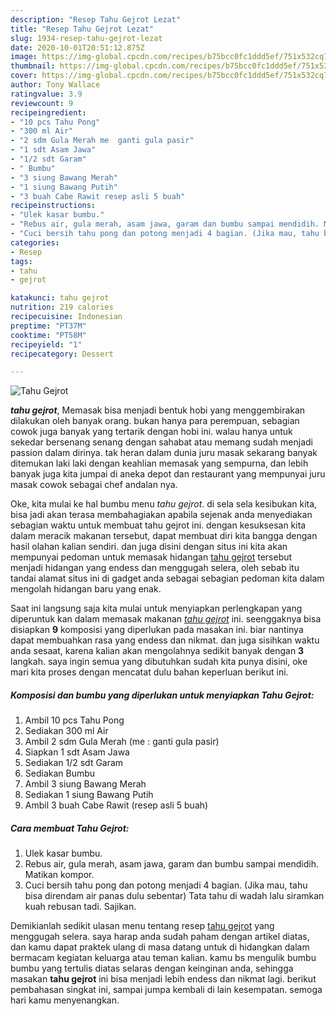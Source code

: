 ```yaml
---
description: "Resep Tahu Gejrot Lezat"
title: "Resep Tahu Gejrot Lezat"
slug: 1934-resep-tahu-gejrot-lezat
date: 2020-10-01T20:51:12.875Z
image: https://img-global.cpcdn.com/recipes/b75bcc0fc1ddd5ef/751x532cq70/tahu-gejrot-foto-resep-utama.jpg
thumbnail: https://img-global.cpcdn.com/recipes/b75bcc0fc1ddd5ef/751x532cq70/tahu-gejrot-foto-resep-utama.jpg
cover: https://img-global.cpcdn.com/recipes/b75bcc0fc1ddd5ef/751x532cq70/tahu-gejrot-foto-resep-utama.jpg
author: Tony Wallace
ratingvalue: 3.9
reviewcount: 9
recipeingredient:
- "10 pcs Tahu Pong"
- "300 ml Air"
- "2 sdm Gula Merah me  ganti gula pasir"
- "1 sdt Asam Jawa"
- "1/2 sdt Garam"
- " Bumbu"
- "3 siung Bawang Merah"
- "1 siung Bawang Putih"
- "3 buah Cabe Rawit resep asli 5 buah"
recipeinstructions:
- "Ulek kasar bumbu."
- "Rebus air, gula merah, asam jawa, garam dan bumbu sampai mendidih. Matikan kompor."
- "Cuci bersih tahu pong dan potong menjadi 4 bagian. (Jika mau, tahu bisa direndam air panas dulu sebentar) Tata tahu di wadah lalu siramkan kuah rebusan tadi. Sajikan."
categories:
- Resep
tags:
- tahu
- gejrot

katakunci: tahu gejrot 
nutrition: 219 calories
recipecuisine: Indonesian
preptime: "PT37M"
cooktime: "PT58M"
recipeyield: "1"
recipecategory: Dessert

---
```



![Tahu Gejrot](https://img-global.cpcdn.com/recipes/b75bcc0fc1ddd5ef/751x532cq70/tahu-gejrot-foto-resep-utama.jpg)

<b><i>tahu gejrot</i></b>, Memasak bisa menjadi bentuk hobi yang menggembirakan dilakukan oleh banyak orang. bukan hanya para perempuan, sebagian cowok juga banyak yang tertarik dengan hobi ini. walau hanya untuk sekedar bersenang senang dengan sahabat atau memang sudah menjadi passion dalam dirinya. tak heran dalam dunia juru masak sekarang banyak ditemukan laki laki dengan keahlian memasak yang sempurna, dan lebih banyak juga kita jumpai di aneka depot dan restaurant yang mempunyai juru masak cowok sebagai chef andalan nya.

Oke, kita mulai ke hal bumbu menu <i>tahu gejrot</i>. di sela sela kesibukan kita, bisa jadi akan terasa membahagiakan apabila sejenak anda menyediakan sebagian waktu untuk membuat tahu gejrot ini. dengan kesuksesan kita dalam meracik makanan tersebut, dapat membuat diri kita bangga dengan hasil olahan kalian sendiri. dan juga disini dengan situs ini kita akan mempunyai pedoman untuk memasak hidangan <u>tahu gejrot</u> tersebut menjadi hidangan yang endess dan menggugah selera, oleh sebab itu tandai alamat situs ini di gadget anda sebagai sebagian pedoman kita dalam mengolah hidangan baru yang enak.




Saat ini langsung saja kita mulai untuk menyiapkan perlengkapan yang diperuntuk kan dalam memasak makanan <u><i>tahu gejrot</i></u> ini. seenggaknya bisa disiapkan <b>9</b> komposisi yang diperlukan pada masakan ini. biar nantinya dapat membuahkan rasa yang endess dan nikmat. dan juga sisihkan waktu anda sesaat, karena kalian akan mengolahnya sedikit banyak dengan <b>3</b> langkah. saya ingin semua yang dibutuhkan sudah kita punya disini, oke mari kita proses dengan mencatat dulu bahan keperluan berikut ini.

<!--inarticleads1-->

##### Komposisi dan bumbu yang diperlukan untuk menyiapkan Tahu Gejrot:

1. Ambil 10 pcs Tahu Pong
1. Sediakan 300 ml Air
1. Ambil 2 sdm Gula Merah (me : ganti gula pasir)
1. Siapkan 1 sdt Asam Jawa
1. Sediakan 1/2 sdt Garam
1. Sediakan  Bumbu
1. Ambil 3 siung Bawang Merah
1. Sediakan 1 siung Bawang Putih
1. Ambil 3 buah Cabe Rawit (resep asli 5 buah)




<!--inarticleads2-->

##### Cara membuat Tahu Gejrot:

1. Ulek kasar bumbu.
1. Rebus air, gula merah, asam jawa, garam dan bumbu sampai mendidih. Matikan kompor.
1. Cuci bersih tahu pong dan potong menjadi 4 bagian. (Jika mau, tahu bisa direndam air panas dulu sebentar) Tata tahu di wadah lalu siramkan kuah rebusan tadi. Sajikan.




Demikianlah sedikit ulasan menu tentang resep <u>tahu gejrot</u> yang menggugah selera. saya harap anda sudah paham dengan artikel diatas, dan kamu dapat praktek ulang di masa datang untuk di hidangkan dalam bermacam kegiatan keluarga atau teman kalian. kamu bs mengulik bumbu bumbu yang tertulis diatas selaras dengan keinginan anda, sehingga masakan <b>tahu gejrot</b> ini bisa menjadi lebih endess dan nikmat lagi. berikut pembahasan singkat ini, sampai jumpa kembali di lain kesempatan. semoga hari kamu menyenangkan.
